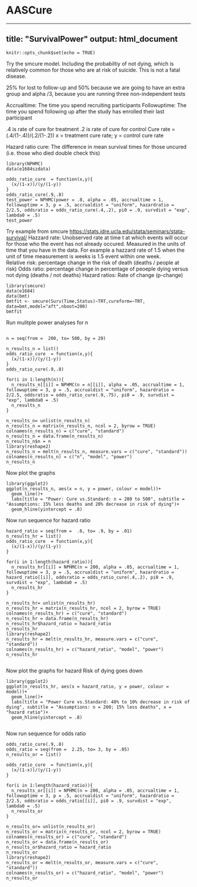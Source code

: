 # AASCure
---
title: "SurvivalPower"
output: html_document
---

```{r setup, include=FALSE}
knitr::opts_chunk$set(echo = TRUE)
```
Try the smcure model.  Including the probabiltiy of not dying, which is relatively common for those who are at risk of suicide.  This is not a fatal disease.  

25% for lost to follow-up and 50% because we are going to have an extra group and alpha /3, because you are running three non-independent tests

Accrualtime: The time you spend recruiting participants
Followuptime: The time you spend following up after the study has enrolled their last participant

.4 is rate of cure for treatment .2 is rate of cure for control
Cure rate = (.4/(1-.4))/(.2/(1-.2))
x = treatment cure rate; y = control cure rate

Hazard ratio cure: The difference in mean survival times for those uncured (i.e. those who died double check this) 

```{r}
library(NPHMC)
data(e1684szdata)

odds_ratio_cure  = function(x,y){
  (x/(1-x))/(y/(1-y))
}
odds_ratio_cure(.9,.8)
test_power = NPHMC(power = .8, alpha = .05, accrualtime = 1, followuptime = 3, p = .5, accrualdist = "uniform", hazardratio = 2/2.5, oddsratio = odds_ratio_cure(.4,.2), pi0 = .9, survdist = "exp", lambda0 = .5)
test_power
```
Try example from smcure
https://stats.idre.ucla.edu/stata/seminars/stata-survival/
Hazzard rate: Unobserved rate at time t at which events will occur for those who the event has not already occured.  Measured in the units of time that you have in the data.  For example a hazzard rate of 1.5 when the unit of time measurement is weeks is 1.5 event within one week.   
Relative risk: percentage change in the risk of death (deaths / people at risk)
Odds ratio: percentage change in percentage of peoeple dying versus not dying (deaths / not deaths)
Hazard ratios: Rate of change (p-change)

```{r}
library(smcure)
data(e1684)
data(bmt)
bmtfit <- smcure(Surv(Time,Status)~TRT,cureform=~TRT,
data=bmt,model="aft",nboot=200)
bmtfit

```
Run mulitple power analyses for n
```{r}

n = seq(from =  200, to= 500, by = 20)

n_results_n = list()
odds_ratio_cure  = function(x,y){
  (x/(1-x))/(y/(1-y))
}
odds_ratio_cure(.9,.8)

for(i in 1:length(n)){
  n_results_n[[i]] = NPHMC(n = n[[i]], alpha = .05, accrualtime = 1, followuptime = 3, p = .5, accrualdist = "uniform", hazardratio = 2/2.5, oddsratio = odds_ratio_cure(.9,.75), pi0 = .9, survdist = "exp", lambda0 = .5)
  n_results_n
}

n_results_n= unlist(n_results_n)
n_results_n = matrix(n_results_n, ncol = 2, byrow = TRUE)
colnames(n_results_n) = c("cure", "standard")
n_results_n = data.frame(n_results_n)
n_results_n$n = n
library(reshape2)
n_results_n = melt(n_results_n, measure.vars = c("cure", "standard"))
colnames(n_results_n) = c("n", "model", "power") 
n_results_n
```
Now plot the graphs
```{r}
library(ggplot2)
ggplot(n_results_n, aes(x = n, y = power, colour = model))+
  geom_line()+
  labs(title = "Power: Cure vs.Standard: n = 200 to 500", subtitle = "Assumptions: 15% less deaths and 20% decrease in risk of dying")+
  geom_hline(yintercept = .8)

```
Now run sequence for hazard ratio
```{r}
hazard_ratio = seq(from =  .6, to= .9, by = .01)
n_results_hr = list()
odds_ratio_cure  = function(x,y){
  (x/(1-x))/(y/(1-y))
}

for(i in 1:length(hazard_ratio)){
  n_results_hr[[i]] = NPHMC(n = 200, alpha = .05, accrualtime = 1, followuptime = 3, p = .5, accrualdist = "uniform", hazardratio = hazard_ratio[[i]], oddsratio = odds_ratio_cure(.4,.2), pi0 = .9, survdist = "exp", lambda0 = .5)
  n_results_hr
}

n_results_hr= unlist(n_results_hr)
n_results_hr = matrix(n_results_hr, ncol = 2, byrow = TRUE)
colnames(n_results_hr) = c("cure", "standard")
n_results_hr = data.frame(n_results_hr)
n_results_hr$hazard_ratio = hazard_ratio
n_results_hr
library(reshape2)
n_results_hr = melt(n_results_hr, measure.vars = c("cure", "standard"))
colnames(n_results_hr) = c("hazard_ratio", "model", "power") 
n_results_hr


```
Now plot the graphs for hazard
Risk of dying goes down
```{r}
library(ggplot2)
ggplot(n_results_hr, aes(x = hazard_ratio, y = power, colour = model))+
  geom_line()+
  labs(title = "Power Cure vs.Standard: 40% to 10% decrease in risk of dying", subtitle = "Assumptions: n = 200; 15% less deaths", x = "hazard ratio")+
  geom_hline(yintercept = .8)


```
Now run sequence for odds ratio
```{r}
odds_ratio_cure(.9,.8)
odds_ratio = seq(from =  2.25, to= 3, by = .05)
n_results_or = list()

odds_ratio_cure  = function(x,y){
  (x/(1-x))/(y/(1-y))
}

for(i in 1:length(hazard_ratio)){
  n_results_or[[i]] = NPHMC(n = 200, alpha = .05, accrualtime = 1, followuptime = 3, p = .5, accrualdist = "uniform", hazardratio = 2/2.5, oddsratio = odds_ratio[[i]], pi0 = .9, survdist = "exp", lambda0 = .5)
  n_results_or
}

n_results_or= unlist(n_results_or)
n_results_or = matrix(n_results_or, ncol = 2, byrow = TRUE)
colnames(n_results_or) = c("cure", "standard")
n_results_or = data.frame(n_results_or)
n_results_or$hazard_ratio = hazard_ratio
n_results_or
library(reshape2)
n_results_or = melt(n_results_or, measure.vars = c("cure", "standard"))
colnames(n_results_or) = c("hazard_ratio", "model", "power") 
n_results_or
```


